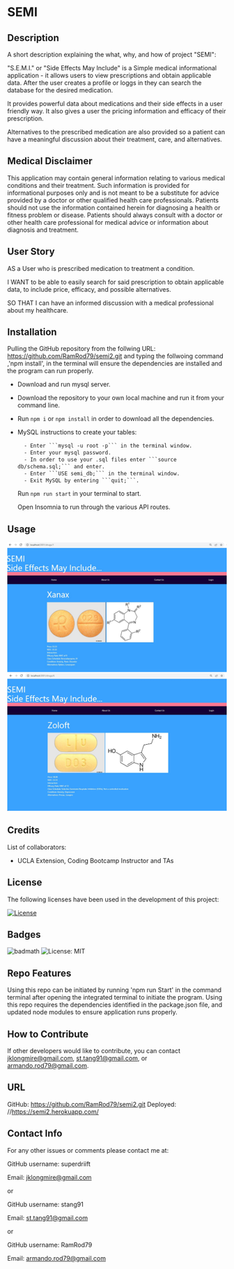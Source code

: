 # SEMI

## Description

A short description explaining the what, why, and how of project "SEMI":

"S.E.M.I." or "Side Effects May Include" is a Simple medical informational application - it allows users to view prescriptions and obtain applicable data. After the user creates a profile or loggs in they can search the database for the desired medication. 

It provides powerful data about medications and their side effects in a user friendly way. It also gives a user the pricing information and efficacy of their prescription. 

Alternatives to the prescribed medication are also provided so a patient can have a meaningful discussion about their treatment, care,  and alternatives.


## Medical Disclaimer

This application may contain general information relating to various medical conditions and their treatment. Such information is provided for informational purposes only and is not meant to be a substitute for advice provided by a doctor or other qualified health care professionals. Patients should not use the information contained herein for diagnosing a health or fitness problem or disease. Patients should always consult with a doctor or other health care professional for medical advice or information about diagnosis and treatment.



## User Story

AS a User who is prescribed medication to treatment a condition. 

I WANT to be able to easily search for said prescription to obtain applicable data, to include price, efficacy, and possible alternatives.

SO THAT I can have an informed discussion with a medical professional about my healthcare.

## Installation

Pulling the GitHub repository from the follwing URL: https://github.com/RamRod79/semi2.git and typing the follwoing command ,'npm install', in the terminal will ensure the dependencies are installed and the program can run properly.

- Download and run mysql server.

- Download the repository to your own local machine and run it from your command line.

- Run ```npm i``` or ```npm install``` in order to download all the dependencies.

- MySQL instructions to create your tables:

        - Enter ```mysql -u root -p``` in the terminal window.
        - Enter your mysql password. 
        - In order to use your .sql files enter ```source db/schema.sql;``` and enter.
        - Enter ```USE semi_db;``` in the terminal window.
        - Exit MySQL by entering ```quit;```.
  
  Run ```npm run start``` in your terminal to start.

  Open Insomnia to run through the various API routes.

## Usage

![Screenshot of app being used.](./public/images/Screenshot01.jpg)
![Screenshot of app being used.](./public/images/Screenshot02.jpg)

## Credits

List of collaborators:

- UCLA Extension, Coding Bootcamp Instructor and TAs

## License

The following licenses have been used in the development of this project:

[![License](https://img.shields.io/badge/License-MIT-success)](https://opensource.org/licenses/MIT)

## Badges

![badmath](https://img.shields.io/github/languages/top/lernantino/badmath)
![License: MIT](https://img.shields.io/badge/License-MIT-success)

## Repo Features

Using this repo can be initiated by running 'npm run Start' in the command terminal after opening the integrated terminal to initiate the program. Using this repo requires the dependencies identified in the package.json file, and updated node modules to ensure application runs properly.

## How to Contribute

If other developers would like to contribute, you can contact jklongmire@gmail.com, st.tang91@gmail.com, or armando.rod79@gmail.com.

## URL
GitHub: https://github.com/RamRod79/semi2.git
Deployed: //https://semi2.herokuapp.com/

## Contact Info

For any other issues or comments please contact me at:

GitHub username: superdriift

Email: jklongmire@gmail.com

or

GitHub username: stang91

Email: st.tang91@gmail.com

or

GitHub username: RamRod79

Email: armando.rod79@gmail.com